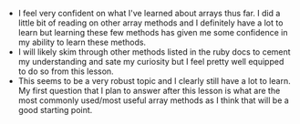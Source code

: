 - I feel very confident on what I've learned about arrays thus far. I did a little bit of reading on other array methods and I definitely have a lot to learn but learning these few methods has given me some confidence in my ability to learn these methods.
- I will likely skim through other methods listed in the ruby docs to cement my understanding and sate my curiosity but I feel pretty well equipped to do so from this lesson. 
- This seems to be a very robust topic and I clearly still have a lot to learn. My first question that I plan to answer after this lesson is what are the most commonly used/most useful array methods as I think that will be a good starting point.
